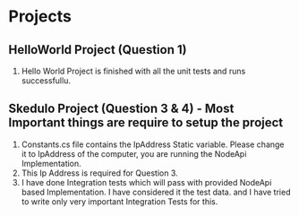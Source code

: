 # Projects
## HelloWorld Project (Question 1)
1. Hello World Project is finished with all the unit tests and runs successfullu.

## Skedulo Project (Question 3 & 4) - Most Important things are require to setup the project
1. Constants.cs file contains the IpAddress Static variable. Please change it to IpAddress of the computer, you are running the NodeApi Implementation. 
2. This Ip Address is required for Question 3.
3. I have done Integration tests which will pass with provided NodeApi based Implementation. I have considered it the test data. and I have tried to write only very important Integration Tests for this.

